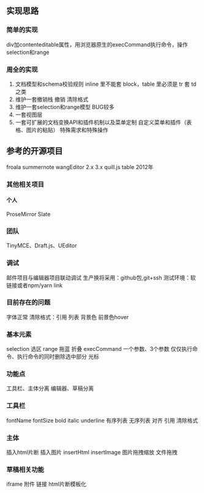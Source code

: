 ## 实现思路 ##
### 简单的实现 ###
div加contenteditable属性，用浏览器原生的execCommand执行命令，操作selection和range
### 周全的实现 ###
1. 文档模型和schema校验规则
    inline 里不能套 block，table 里必须是 tr 套 td 之类
2. 维护一套撤销栈
   撤销 清除格式
3. 维护一套selection和range模型
   BUG较多
4. 一套视图层
5. 一套可扩展的文档变换API和插件机制以及菜单定制
   自定义菜单和插件（表格、图片的粘贴）
   特殊需求和特殊操作


## 参考的开源项目 ##
froala
summernote
wangEditor 2.x 3.x
quill.js table 2012年
### 其他相关项目 ###
#### 个人 ####
ProseMirror
Slate
### 团队 ###
TinyMCE、Draft.js、UEditor



### 调试 ###
邮件项目与编辑器项目联动调试
生产换将采用：github包,git+ssh
测试环境：软链接或者npm/yarn link



### 目前存在的问题 ###
字体正常
清除格式：引用 列表
背景色 前景色hover



### 基本元素 ###
selection 选区
range 拖蓝 折叠
execCommand 一个参数、3个参数
            仅仅执行命令、执行命令的同时删除选中部分
光标 &#8203;


### 功能点 ###
工具栏、主体分离
编辑器、草稿分离

### 工具栏 ###
fontName
fontSize
bold
italic
underline
有序列表
无序列表
对齐
引用
清除格式

### 主体 ###
插入html片断
插入图片 insertHtml
        insertImage
图片拖拽缩放
文件拖拽

### 草稿相关功能 ###
iframe
附件
链接
html片断模板化